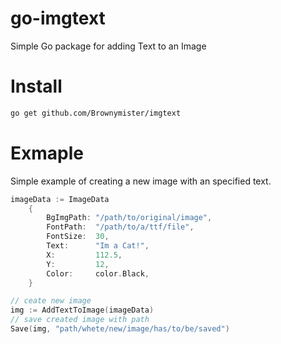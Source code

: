 # go-imgtext
Simple Go package for adding Text to an Image

# Install

```bash
go get github.com/Brownymister/imgtext
```

# Exmaple

Simple example of creating a new image with an specified text.

```go
imageData := ImageData
    {
        BgImgPath: "/path/to/original/image",
        FontPath:  "/path/to/a/ttf/file",
        FontSize:  30,
        Text:      "Im a Cat!",
        X:         112.5,
        Y:         12,
        Color:     color.Black,
    }

// ceate new image
img := AddTextToImage(imageData)
// save created image with path
Save(img, "path/whete/new/image/has/to/be/saved")

```